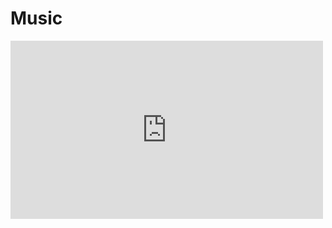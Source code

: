 # Music

<iframe width="500" height="285" sandbox="allow-same-origin allow-scripts allow-popups allow-forms" scrolling="false" src="https://www.soundclick.com/artist/external/standalone_embed.cfm?bandID=160901&compact=true&showPlaylist=true" style="border:0px; max-width: 90vw; max-height: 80vh; margin:0 auto;"></iframe>